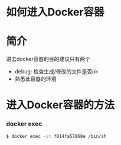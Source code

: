 # 如何进入Docker容器

# 简介

进去docker容器的目的建议只有两个

- debug: 检查生成/修改的文件是否ok
- 熟悉此容器的环境

# 进入Docker容器的方法

### docker exec

```bash
$ docker exec -it f014fa57868e /bin/sh
```

